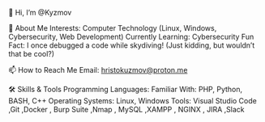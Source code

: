 👋 Hi, I’m @Kyzmov

👀 About Me
Interests: Computer Technology (Linux, Windows, Cybersecurity, Web Development)
Currently Learning: Cybersecurity
Fun Fact: I once debugged a code while skydiving! (Just kidding, but wouldn’t that be cool?)

📫 How to Reach Me
Email: hristokuzmov@proton.me


🛠️ Skills & Tools
Programming Languages:
Familiar With: PHP, Python, BASH, C++
Operating Systems: Linux, Windows
Tools: Visual Studio Code ,Git ,Docker , Burp Suite ,Nmap , MySQL ,XAMPP , NGINX , JIRA ,Slack





